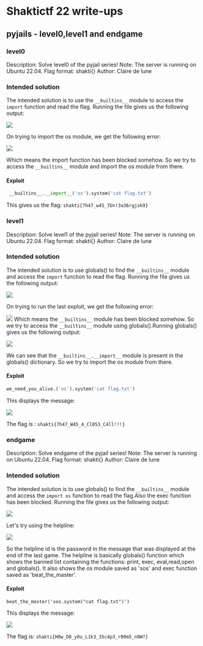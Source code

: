 # Shaktictf 22 write-ups
## pyjails - level0,level1 and endgame
### level0
Description:
Solve level0 of the pyjail series!
Note: The server is running on Ubuntu 22.04.
Flag format: shakti{}
Author: Claire de lune

### Intended solution
The intended solution is to use the `__builtins__` module to access the `import` function and read the flag.
Running the file gives us the following output:

![](https://i.imgur.com/S4Jxynu.png)

On trying to import the os module, we get the following error:

![](https://i.imgur.com/ET1ikPk.png)

Which means the import function has been blocked somehow.
So we try to access the `__builtins__` module and import the os module from there.
#### Exploit
```python
 __builtins__.__import__('os').system('cat flag.txt')
 ```
This gives us the flag: `shakti{7h47_w45_7Un!3a36rgjsk9}`
 
### level1
Description:
Solve level1 of the pyjail series!
Note: The server is running on Ubuntu 22.04.
Flag format: shakti{}
Author: Claire de lune

### Intended solution
The intended solution is to use globals() to find the `__builtins__` module and access the `import` function to read the flag.
Running the file gives us the following output:

![](https://i.imgur.com/a0KytYg.png)

On trying to run the last exploit, we get the following error:

![](https://i.imgur.com/oO3eyPR.png)
Which means the `__builtins__` module has been blocked somehow.
So we try to access the `__builtins__` module using globals().Running globals() gives us the following output:

![](https://i.imgur.com/PtoKmTV.png)

We can see that the `__builtins__.__import__` module is present in the globals() dictionary.
So we try to import the os module from there.
#### Exploit
```python
we_need_you_alive.('os').system('cat flag.txt')
 ```
This displays the message:

![](https://i.imgur.com/j1sojOZ.png)

 The flag is : `shakti{7h47_W45_4_Cl053_C4ll!!!}`
### endgame
Description:
Solve endgame of the pyjail series!
Note: The server is running on Ubuntu 22.04.
Flag format: shakti{}
Author: Claire de lune

### Intended solution
The intended solution is to use globals() to find the `__builtins__` module and access the `import os` function to read the flag.Also the exec function has been blocked.
Running the file gives us the following output:

![](https://i.imgur.com/AT7ASIx.png)

Let's try using the helpline:

![](https://i.imgur.com/SAfMEP2.png)

So the helpline id is the password in the message that was displayed at the end of the last game. The helpline is basically globals() function which shows the banned list containing the functions: print, exec, eval,read,open and globals(). It also shows the os module saved as 'sos' and exec function saved as 'beat_the_master'.

#### Exploit
```python=
beat_the_master('sos.system("cat flag.txt")')
```
This displays the message:

![](https://i.imgur.com/wgr4eD0.png)

The flag is: `shakti{H0w_D0_y0u_L1k3_35c4p3_r00m5_n0W?}`
